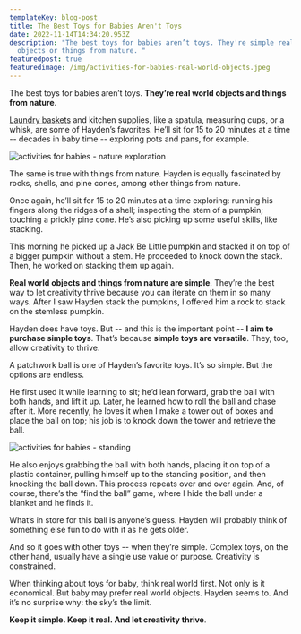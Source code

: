 ```yaml
---
templateKey: blog-post
title: The Best Toys for Babies Aren't Toys
date: 2022-11-14T14:34:20.953Z
description: "The best toys for babies aren’t toys. They're simple real world
  objects or things from nature. "
featuredpost: true
featuredimage: /img/activities-for-babies-real-world-objects.jpeg
---
```

The best toys for babies aren’t toys. **They’re real world objects and things from nature**. 

[Laundry baskets](https://www.learningbabies.com/blog/2022-10-24-knock-it-down-baby/) and kitchen supplies, like a spatula, measuring cups, or a whisk, are some of Hayden’s favorites. He’ll sit for 15 to 20 minutes at a time -- decades in baby time -- exploring pots and pans, for example. 

![activities for babies - nature exploration ](/img/activities-for-babies-nature-corner.jpeg)

The same is true with things from nature. Hayden is equally fascinated by rocks, shells, and pine cones, among other things from nature. 

Once again, he’ll sit for 15 to 20 minutes at a time exploring: running his fingers along the ridges of a shell; inspecting the stem of a pumpkin; touching a prickly pine cone. He’s also picking up some useful skills, like stacking. 

This morning he picked up a Jack Be Little pumpkin and stacked it on top of a bigger pumpkin without a stem. He proceeded to knock down the stack. Then, he worked on stacking them up again.  

**Real world objects and things from nature are simple**. They’re the best way to let creativity thrive because you can iterate on them in so many ways. After I saw Hayden stack the pumpkins, I offered him a rock to stack on the stemless pumpkin.

Hayden does have toys. But -- and this is the important point -- **I aim to purchase simple toys**. That’s because **simple toys are versatile**. They, too, allow creativity to thrive.

A patchwork ball is one of Hayden’s favorite toys. It’s so simple. But the options are endless. 

He first used it while learning to sit; he’d lean forward, grab the ball with both hands, and lift it up. Later, he learned how to roll the ball and chase after it. More recently, he loves it when I make a tower out of boxes and place the ball on top; his job is to knock down the tower and retrieve the ball. 

![activities for babies - standing ](/img/activities-for-babies-ball-on-container.jpeg)

He also enjoys grabbing the ball with both hands, placing it on top of a plastic container, pulling himself up to the standing position, and then knocking the ball down. This process repeats over and over again. And, of course, there’s the “find the ball” game, where I hide the ball under a blanket and he finds it. 

What’s in store for this ball is anyone’s guess. Hayden will probably think of something else fun to do with it as he gets older. 

And so it goes with other toys -- when they’re simple. Complex toys, on the other hand, usually have a single use value or purpose. Creativity is constrained. 

When thinking about toys for baby, think real world first. Not only is it economical. But baby may prefer real world objects. Hayden seems to. And it’s no surprise why: the sky’s the limit. 

**Keep it simple. Keep it real. And let creativity thrive**.